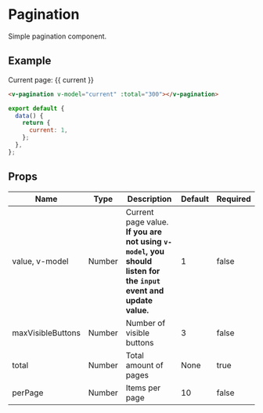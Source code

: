# Pagination
Simple pagination component.

## Example
<div class="p-3 border rounded-2 my-3">
  <v-pagination 
    v-model="current" 
    :total="300"
  ></v-pagination>
  <div class="mt-3">Current page: {{ current }}</div>
</div>

```html
<v-pagination v-model="current" :total="300"></v-pagination>
```
```javascript
export default {
  data() {
    return {
      current: 1,
    };
  },
};
```

## Props
Name               | Type      | Description | Default | Required
------------------ | --------- | ----------- | ------- | --------
value, v-model     | Number    | Current page value. **If you are not using `v-model`, you should listen for the `input` event and update value.** | 1  | false
maxVisibleButtons  | Number    | Number of visible buttons | 3  | false
total              | Number    | Total amount of pages | None  | true
perPage            | Number    | Items per page | 10  | false

<script>
export default {
  data() {
    return {
      current: 1,
    };
  },
};
</script>
